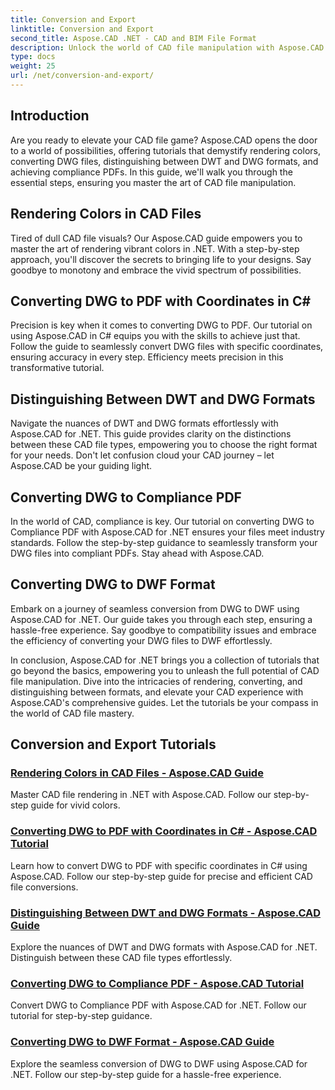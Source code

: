 ```yaml
---
title: Conversion and Export
linktitle: Conversion and Export
second_title: Aspose.CAD .NET - CAD and BIM File Format
description: Unlock the world of CAD file manipulation with Aspose.CAD! Learn to render vibrant colors and convert DWG files. Dive into DWT and DWG formats for precise results.
type: docs
weight: 25
url: /net/conversion-and-export/
---
```



## Introduction

Are you ready to elevate your CAD file game? Aspose.CAD opens the door to a world of possibilities, offering tutorials that demystify rendering colors, converting DWG files, distinguishing between DWT and DWG formats, and achieving compliance PDFs. In this guide, we'll walk you through the essential steps, ensuring you master the art of CAD file manipulation.

## Rendering Colors in CAD Files

Tired of dull CAD file visuals? Our Aspose.CAD guide empowers you to master the art of rendering vibrant colors in .NET. With a step-by-step approach, you'll discover the secrets to bringing life to your designs. Say goodbye to monotony and embrace the vivid spectrum of possibilities.

## Converting DWG to PDF with Coordinates in C#

Precision is key when it comes to converting DWG to PDF. Our tutorial on using Aspose.CAD in C# equips you with the skills to achieve just that. Follow the guide to seamlessly convert DWG files with specific coordinates, ensuring accuracy in every step. Efficiency meets precision in this transformative tutorial.

## Distinguishing Between DWT and DWG Formats

Navigate the nuances of DWT and DWG formats effortlessly with Aspose.CAD for .NET. This guide provides clarity on the distinctions between these CAD file types, empowering you to choose the right format for your needs. Don't let confusion cloud your CAD journey – let Aspose.CAD be your guiding light.

## Converting DWG to Compliance PDF

In the world of CAD, compliance is key. Our tutorial on converting DWG to Compliance PDF with Aspose.CAD for .NET ensures your files meet industry standards. Follow the step-by-step guidance to seamlessly transform your DWG files into compliant PDFs. Stay ahead with Aspose.CAD.

## Converting DWG to DWF Format

Embark on a journey of seamless conversion from DWG to DWF using Aspose.CAD for .NET. Our guide takes you through each step, ensuring a hassle-free experience. Say goodbye to compatibility issues and embrace the efficiency of converting your DWG files to DWF effortlessly.

In conclusion, Aspose.CAD for .NET brings you a collection of tutorials that go beyond the basics, empowering you to unleash the full potential of CAD file manipulation. Dive into the intricacies of rendering, converting, and distinguishing between formats, and elevate your CAD experience with Aspose.CAD's comprehensive guides. Let the tutorials be your compass in the world of CAD file mastery.
## Conversion and Export Tutorials
### [Rendering Colors in CAD Files - Aspose.CAD Guide](./rendering-colors-in-cad-files/)
Master CAD file rendering in .NET with Aspose.CAD. Follow our step-by-step guide for vivid colors.
### [Converting DWG to PDF with Coordinates in C# - Aspose.CAD Tutorial](./converting-dwg-to-pdf-with-coordinates/)
Learn how to convert DWG to PDF with specific coordinates in C# using Aspose.CAD. Follow our step-by-step guide for precise and efficient CAD file conversions.
### [Distinguishing Between DWT and DWG Formats - Aspose.CAD Guide](./distinguishing-between-dwt-and-dwg-formats/)
Explore the nuances of DWT and DWG formats with Aspose.CAD for .NET. Distinguish between these CAD file types effortlessly.
### [Converting DWG to Compliance PDF - Aspose.CAD Tutorial](./converting-dwg-to-compliance-pdf/)
Convert DWG to Compliance PDF with Aspose.CAD for .NET. Follow our tutorial for step-by-step guidance.
### [Converting DWG to DWF Format - Aspose.CAD Guide](./converting-dwg-to-dwf/)
Explore the seamless conversion of DWG to DWF using Aspose.CAD for .NET. Follow our step-by-step guide for a hassle-free experience.